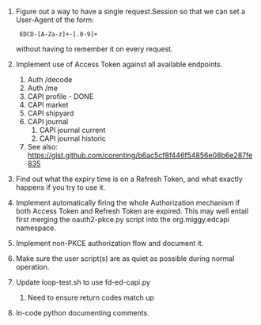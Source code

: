 1. Figure out a way to have a single request.Session so that we can set
a User-Agent of the form:

		EDCD-[A-Za-z]+-[.0-9]+
    without having to remember it on every request.

1. Implement use of Access Token against all available endpoints.
	1. Auth /decode
	1. Auth /me
	1. CAPI profile - DONE
	1. CAPI market
	1. CAPI shipyard
	1. CAPI journal
		1. CAPI journal current
		1. CAPI journal historic
	1. See also: https://gist.github.com/corenting/b6ac5cf8f446f54856e08b6e287fe835
1. Find out what the expiry time is on a Refresh Token, and what exactly
   happens if you try to use it.
1. Implement automatically firing the whole Authorization mechanism if
   both Access Token and Refresh Token are expired.  This may well
   entail first merging the oauth2-pkce.py script into the
   org.miggy.edcapi namespace.
1. Implement non-PKCE authorization flow and document it.
1. Make sure the user script(s) are as quiet as possible during normal
   operation.
1. Update loop-test.sh to use fd-ed-capi.py
	1. Need to ensure return codes match up
1. In-code python documenting comments.

